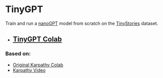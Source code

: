 # TinyGPT

Train and run a [nanoGPT](https://github.com/karpathy/ng-video-lecture/blob/master/gpt.py) model from scratch on the [TinyStories](https://huggingface.co/datasets/roneneldan/TinyStories) dataset.

* ## [TinyGPT Colab](https://github.com/EN10/TinyGPT/blob/main/TinyGPT.ipynb)

### Based on:
* [Original Karpathy Colab](https://colab.research.google.com/drive/1JMLa53HDuA-i7ZBmqV7ZnA3c_fvtXnx-?usp=sharing#scrollTo=2c5V0FvqseE0)
* [Karpathy Video](https://www.youtube.com/watch?v=kCc8FmEb1nY)
